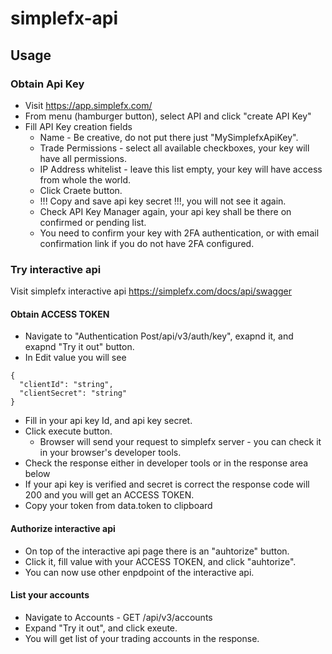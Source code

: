 # simplefx-api
## Usage

### Obtain Api Key
* Visit https://app.simplefx.com/
* From menu (hamburger button), select API and click "create API Key"
* Fill API Key creation fields
  * Name - Be creative, do not put there just "MySimplefxApiKey".
  * Trade Permissions - select all available checkboxes, your key will have all permissions.
  * IP Address whitelist - leave this list empty, your key will have access from whole the world.
  * Click Craete button.
  * !!! Copy and save api key secret !!!, you will not see it again.
  * Check API Key Manager again, your api key shall be there on confirmed or pending list.
  * You need to confirm your key with 2FA authentication, or with email confirmation link if you do not have 2FA configured.

### Try interactive api
Visit simplefx interactive api https://simplefx.com/docs/api/swagger

#### Obtain ACCESS TOKEN
* Navigate to "Authentication Post/api/v3/auth/key", exapnd it, and exapnd "Try it out" button.
* In Edit value you will see 
```
{
  "clientId": "string",
  "clientSecret": "string"
}
```
* Fill in your api key Id, and api key secret.
* Click execute button.
  * Browser will send your request to simplefx server - you can check it in your browser's developer tools.
* Check the response either in developer tools or in the response area below
* If your api key is verified and secret is correct the response code will 200 and you will get an ACCESS TOKEN.
* Copy your token from data.token to clipboard

#### Authorize interactive api
* On top of the interactive api page there is an "auhtorize" button.
* Click it, fill value with your ACCESS TOKEN, and click "auhtorize".
* You can now use other enpdpoint of the interactive api.

#### List your accounts
* Navigate to Accounts - GET /api/v3/accounts
* Expand "Try it out", and click exeute.
* You will get list of your trading accounts in the response.
